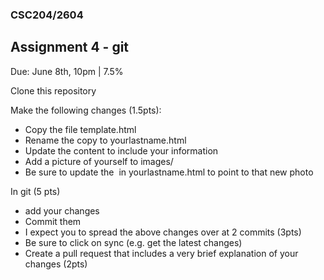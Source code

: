 ### CSC204/2604
## Assignment 4 - git

Due: June 8th, 10pm | 7.5%

Clone this repository

Make the following changes (1.5pts):
* Copy the file template.html
* Rename the copy to yourlastname.html
* Update the content to include your information
* Add a picture of yourself to images/
* Be sure to update the <img> in yourlastname.html to point to that new photo

In git (5 pts)
* add your changes
* Commit them
* I expect you to spread the above changes over at 2 commits (3pts)
* Be sure to click on sync (e.g. get the latest changes)
* Create a pull request that includes a very brief explanation of your changes (2pts)
